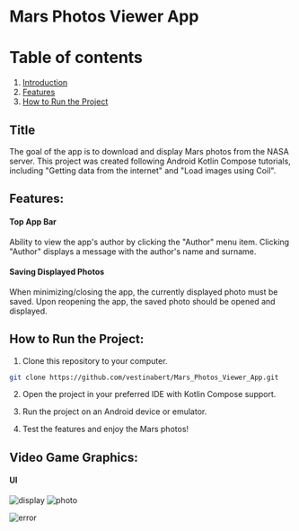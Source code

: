 # Mars Photos Viewer App
# Table of contents
1. [Introduction](#introduction)
2. [Features](#features)
3. [How to Run the Project](#installation)
  
## Title <a name="introduction"></a>
The goal of the app is to download and display Mars photos from the NASA server. This project was created following Android Kotlin Compose tutorials, including "Getting data from the internet" and "Load images using Coil".
## Features: <a name="features"></a>
#### Top App Bar 
Ability to view the app's author by clicking the "Author" menu item.
Clicking "Author" displays a message with the author's name and surname.
#### Saving Displayed Photos
When minimizing/closing the app, the currently displayed photo must be saved.
Upon reopening the app, the saved photo should be opened and displayed.

## How to Run the Project: <a name="installation"></a>
1. Clone this repository to your computer.
```bash
git clone https://github.com/vestinabert/Mars_Photos_Viewer_App.git
```
2. Open the project in your preferred IDE with Kotlin Compose support.

3. Run the project on an Android device or emulator.

4. Test the features and enjoy the Mars photos!

## Video Game Graphics: <a name="graphics"></a>
#### UI
![display](https://github.com/vestinabert/Mars_Photos_Viewer_App/assets/127593981/cb62d491-14a9-4d46-9e62-561d436c4afd)
![photo](https://github.com/vestinabert/Mars_Photos_Viewer_App/assets/127593981/315116dc-6818-4f5f-92c2-c824dcc9d2a5)

![error](https://github.com/vestinabert/Mars_Photos_Viewer_App/assets/127593981/850b0a29-b510-4535-8764-d972be7f4261)



